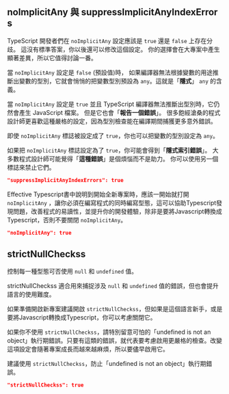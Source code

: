 ## **noImplicitAny 與 suppressImplicitAnyIndexErrors**
TypeScript 開發者們在 `noImplicitAny` 設定應該是 `true` 還是 `false` 上存在分歧。 這沒有標準答案，你以後還可以修改這個設定。 你的選擇會在大專案中產生顯著差異，所以它值得討論一番。

當 `noImplicitAny` 設定是 `false` (預設值)時， 如果編譯器無法根據變數的用途推斷出變數的型別，它就會悄悄的把變數型別預設為 `any`。這就是「**隱式**」 `any` 的含義。

當 `noImplicitAny` 設定是 `true` 並且 TypeScript 編譯器無法推斷出型別時，它仍然會產生 JavaScript 檔案。 但是它也會「**報告一個錯誤**」。 很多飽經滄桑的程式設計師更喜歡這種嚴格的設定，因為型別檢查能在編譯期間捕獲更多意外錯誤。

即使 `noImplicitAny` 標誌被設定成了 `true`，你也可以把變數的型別設定為 `any`。

如果把 `noImplicitAny` 標誌設定為了 `true`，你可能會得到「**隱式索引錯誤**」。 大多數程式設計師可能覺得「**這種錯誤**」是個煩惱而不是助力。 你可以使用另一個標誌來禁止它們。

```json
"suppressImplicitAnyIndexErrors": true
```

Effective Typescript書中說明到開始全新專案時，應該一開始就打開 `noImplicitAny` ，讓你必須在編寫程式的同時編寫型態，這可以協助Typescript發現問題，改善程式的易讀性，並提升你的開發體驗，除非是要將Javascript轉換成Typescript，否則不要關閉 `noImplicitAny`。

```json
"noImplicitAny": true
```

## **strictNullCheckss**
控制每一種型態可否使用 `null` 和 `undefined` 值。

strictNullCheckss 適合用來捕捉涉及 `null` 和 `undefined` 值的錯誤，但也會提升語言的使用難度。

如果準備開啟新專案建議開啟 `strictNullCheckss`，但如果是這個語言新手，或是要將Javascript轉換成Typescript，你可以考慮關閉它。

如果你不使用 `strictNullCheckss`，請特別留意可怕的「undefined is not an object」執行期錯誤。只要有這類的錯誤，就代表要考慮啟用更嚴格的檢查。改變這項設定會隨著專案成長而越來越麻煩，所以要儘早啟用它。

建議使用 `strictNullCheckss`，防止「undefined is not an object」執行期錯誤。
```json
"strictNullCheckss": true
```